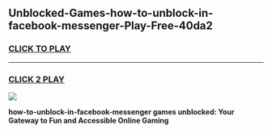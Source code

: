 
## Unblocked-Games-how-to-unblock-in-facebook-messenger-Play-Free-40da2
<h3>
<a href="https://premium76.site?title=how-to-unblock-in-facebook-messenger&ref=23A">CLICK TO PLAY</a></h3>
<hr>

<h3>
<a href="https://premium76.site?title=how-to-unblock-in-facebook-messenger&ref=23A">CLICK 2 PLAY</a>
  
</h3>

<a href="https://premium76.site?title=how-to-unblock-in-facebook-messenger&ref=23A"><img src="https://clearcache.store/games.png"></a>


**how-to-unblock-in-facebook-messenger games unblocked: Your Gateway to Fun and Accessible Online Gaming**
